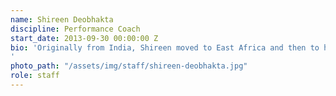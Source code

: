 ```yaml
---
name: Shireen Deobhakta
discipline: Performance Coach
start_date: 2013-09-30 00:00:00 Z
bio: 'Originally from India, Shireen moved to East Africa and then to her hometown of Louisville. She spent ten years in Columbus, Ohio, earning her B.A. and then pursuing a career as a Public Finance Investment Banker. She held executive level positions at Huntington Capital Corp. and Chase, working with municipalities to structure bonds and notes for their capital projects. Shireen moved back to Louisville to be closer to family and to earn her Ph.D in Urban and Public Affairs from the University of Louisville. Shireen also has an MBA from The Ohio State University, and a B.A. in International Business from Ohio Wesleyan University. Shireen is passionate about using her skill set to complement the OPI team in its pursuit of helping Louisville Metro Government become the best managed city government in the country.
'
photo_path: "/assets/img/staff/shireen-deobhakta.jpg"
role: staff
---
```

